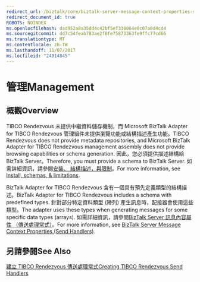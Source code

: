 ```yaml
---
redirect_url: /biztalk/core/biztalk-server-message-context-properties-send-handlers/
redirect_document_id: true
ROBOTS: NOINDEX
ms.openlocfilehash: dad952a8a35dd4c42bf5ef330064e0c07a0d4cd4
ms.sourcegitcommit: dd7c54feab783ae2f8fe75873363fe9ffc77cd66
ms.translationtype: MT
ms.contentlocale: zh-TW
ms.lasthandoff: 11/07/2017
ms.locfileid: "24014845"
---
```

# <a name="management"></a><span data-ttu-id="71a3a-101">管理</span><span class="sxs-lookup"><span data-stu-id="71a3a-101">Management</span></span>

## <a name="overview"></a><span data-ttu-id="71a3a-102">概觀</span><span class="sxs-lookup"><span data-stu-id="71a3a-102">Overview</span></span>
<span data-ttu-id="71a3a-103">TIBCO Rendezvous 未提供中繼資料儲存機制，而 Microsoft BizTalk Adapter for TIBCO Rendezvous 管理組件未提供瀏覽功能或結構描述產生功能。</span><span class="sxs-lookup"><span data-stu-id="71a3a-103">TIBCO Rendezvous does not provide metadata repositories, and Microsoft BizTalk Adapter for TIBCO Rendezvous management assembly does not provide browsing capabilities or schema generation.</span></span> <span data-ttu-id="71a3a-104">因此，您必須提供描述結構給 BizTalk Server。</span><span class="sxs-lookup"><span data-stu-id="71a3a-104">Therefore, you must provide a schema to BizTalk Server.</span></span> <span data-ttu-id="71a3a-105">如需詳細資訊，請參閱[安裝、 結構描述，與限制](../core/installing-biztalk-adapter-for-tibco-rendezvous.md)。</span><span class="sxs-lookup"><span data-stu-id="71a3a-105">For more information, see [Install, schemas, & limitations](../core/installing-biztalk-adapter-for-tibco-rendezvous.md).</span></span>
  
 <span data-ttu-id="71a3a-106">BizTalk Adapter for TIBCO Rendezvous 含有一個具有預先定義類型的結構描述。</span><span class="sxs-lookup"><span data-stu-id="71a3a-106">BizTalk Adapter for TIBCO Rendezvous includes a schema with predefined types.</span></span> <span data-ttu-id="71a3a-107">針對部分特定資料類型 (陣列) 產生訊息時，配接器會使用這些類型。</span><span class="sxs-lookup"><span data-stu-id="71a3a-107">The adapter uses these types when generating messages for some specific data types (arrays).</span></span> <span data-ttu-id="71a3a-108">如需詳細資訊，請參閱[BizTalk Server 訊息內容屬性 （傳送處理常式）](../core/biztalk-server-message-context-properties-send-handlers.md)。</span><span class="sxs-lookup"><span data-stu-id="71a3a-108">For more information, see [BizTalk Server Message Context Properties (Send Handlers)](../core/biztalk-server-message-context-properties-send-handlers.md).</span></span>  
  
## <a name="see-also"></a><span data-ttu-id="71a3a-109">另請參閱</span><span class="sxs-lookup"><span data-stu-id="71a3a-109">See Also</span></span>  
 [<span data-ttu-id="71a3a-110">建立 TIBCO Rendezvous 傳送處理常式</span><span class="sxs-lookup"><span data-stu-id="71a3a-110">Creating TIBCO Rendezvous Send Handlers</span></span>](../core/creating-tibco-rendezvous-send-handlers.md)
